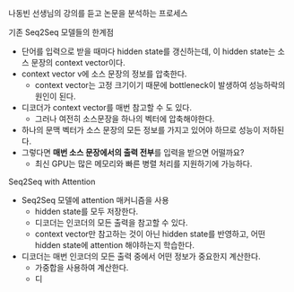 나동빈 선생님의 강의를 듣고 논문을 분석하는 프로세스


기존 Seq2Seq 모델들의 한계점
- 단어를 입력으로 받을 때마다 hidden state를 갱신하는데, 이 hidden state는 소스 문장의 context vector이다.
- context vector v에 소스 문장의 정보를 압축한다. 
	- context vector는 고정 크기이기 때문에 bottleneck이 발생하여 성능하락의 원인이 된다.
- 디코더가 context vector를 매번 참고할 수 도 있다.
	- 그러나 여전히 소스문장을 하나의 벡터에 압축해야한다.
- 하나의 문맥 벡터가 소스 문장의 모든 정보를 가지고 있어야 하므로 성능이 저하된다.
- 그렇다면 **매번 소스 문장에서의 출력 전부**를 입력을 받으면 어떨까요?
	- 최신 GPU는 많은 메모리와 빠른 병렬 처리를 지원하기에 가능하다.

Seq2Seq with Attention
- Seq2Seq 모델에 attention 매커니즘을 사용
	- hidden state를 모두 저장한다. 
	- 디코더는 인코더의 모든 출력을 참고할 수 있다. 
	- context vector만 참고하는 것이 아닌 hidden state를 반영하고, 어떤 hidden state에 attention 해야하는지 학습한다.
- 디코더는 매번 인코더의 모든 출력 중에서 어떤 정보가 중요한지 계산한다. 
	- 가중합을 사용하여 계산한다. 
	- 디
